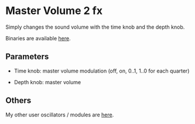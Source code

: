 # Master Volume 2 fx

Simply changes the sound volume with the time knob and the depth knob.

Binaries are available [here](https://github.com/boochow/MasterVol2/releases).

## Parameters

- Time knob: master volume modulation (off, on, 0..1, 1..0 for each quarter)

- Depth knob: master volume

## Others

My other user oscillators / modules are [here](https://blog.boochow.com/logue).
